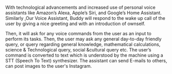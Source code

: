 With technological advancements and increased use of personal voice assistants like Amazon’s Alexa, Apple’s Siri, and Google’s Home Assistant. Similarly ,Our Voice Assistant, Buddy will respond to the wake up call of the user by giving a nice greeting and with an introduction of ownself.

Then, it will ask for any voice commands from the user as an input to perform its tasks. Then, the user may ask any general day-to-day friendly query, or query regarding general knowledge, mathematical calculations, science & Technological query, social &cultural query etc. The user’s command is converted to text which is understood by the machine using a STT (Speech To Text) synthesizer. The assistant can send E-mails to others, can post images to the user's Instagram.
